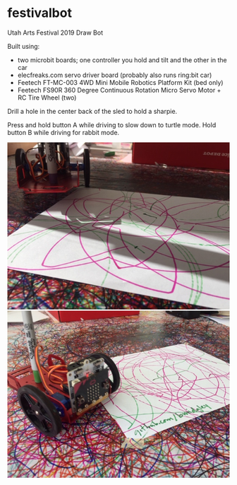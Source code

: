 # festivalbot
Utah Arts Festival 2019 Draw Bot

Built using:

* two microbit boards; one controller you hold and tilt and the other in the car
* elecfreaks.com servo driver board (probably also runs ring:bit car)
* Feetech FT-MC-003 4WD Mini Mobile Robotics Platform Kit (bed only)
* Feetech FS90R 360 Degree Continuous Rotation Micro Servo Motor + RC Tire Wheel (two)

Drill a hole in the center back of the sled to hold a sharpie.

Press and hold button A while driving to slow down to turtle mode. Hold button B while driving for rabbit mode.

![Flowerpetal](IMG_6214.JPG)
![Readypic](IMG_6211.JPG)
